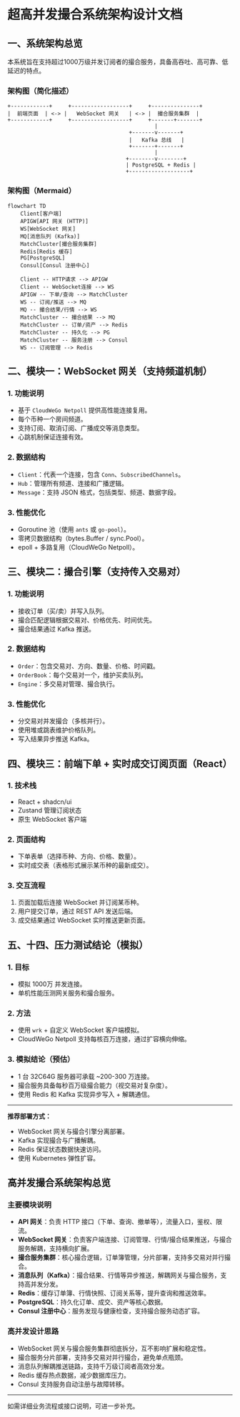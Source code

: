 # 超高并发撮合系统架构设计文档

## 一、系统架构总览

本系统旨在支持超过1000万级并发订阅者的撮合服务，具备高吞吐、高可靠、低延迟的特点。

### 架构图（简化描述）
```
+------------+     +------------------+     +---------------+
|  前端页面  | <-> |   WebSocket 网关   | <-> |  撮合服务集群  |
+------------+     +------------------+     +-------+-------+
                                              |
                                      +-------v-------+
                                      |   Kafka 总线   |
                                      +-------+-------+
                                              |
                                     +--------v--------+
                                     | PostgreSQL + Redis |
                                     +-------------------+
```

### 架构图（Mermaid）

```mermaid
flowchart TD
    Client[客户端]
    APIGW[API 网关 (HTTP)]
    WS[WebSocket 网关]
    MQ[消息队列 (Kafka)]
    MatchCluster[撮合服务集群]
    Redis[Redis 缓存]
    PG[PostgreSQL]
    Consul[Consul 注册中心]

    Client -- HTTP请求 --> APIGW
    Client -- WebSocket连接 --> WS
    APIGW -- 下单/查询 --> MatchCluster
    WS -- 订阅/推送 --> MQ
    MQ -- 撮合结果/行情 --> WS
    MatchCluster -- 撮合结果 --> MQ
    MatchCluster -- 订单/资产 --> Redis
    MatchCluster -- 持久化 --> PG
    MatchCluster -- 服务注册 --> Consul
    WS -- 订阅管理 --> Redis
```

## 二、模块一：WebSocket 网关（支持频道机制）

### 1. 功能说明

- 基于 `CloudWeGo Netpoll` 提供高性能连接复用。
- 每个币种一个房间频道。
- 支持订阅、取消订阅、广播成交等消息类型。
- 心跳机制保证连接有效。

### 2. 数据结构

- `Client`：代表一个连接，包含 `Conn`、`SubscribedChannels`。
- `Hub`：管理所有频道、连接和广播逻辑。
- `Message`：支持 JSON 格式，包括类型、频道、数据字段。

### 3. 性能优化

- Goroutine 池（使用 `ants` 或 `go-pool`）。
- 零拷贝数据结构（bytes.Buffer / sync.Pool）。
- epoll + 多路复用（CloudWeGo Netpoll）。

## 三、模块二：撮合引擎（支持传入交易对）

### 1. 功能说明

- 接收订单（买/卖）并写入队列。
- 撮合匹配逻辑根据交易对、价格优先、时间优先。
- 撮合结果通过 Kafka 推送。

### 2. 数据结构

- `Order`：包含交易对、方向、数量、价格、时间戳。
- `OrderBook`：每个交易对一个，维护买卖队列。
- `Engine`：多交易对管理、撮合执行。

### 3. 性能优化

- 分交易对并发撮合（多核并行）。
- 使用堆或跳表维护价格队列。
- 写入结果异步推送 Kafka。

## 四、模块三：前端下单 + 实时成交订阅页面（React）

### 1. 技术栈

- React + shadcn/ui
- Zustand 管理订阅状态
- 原生 WebSocket 客户端

### 2. 页面结构

- 下单表单（选择币种、方向、价格、数量）。
- 实时成交表（表格形式展示某币种的最新成交）。

### 3. 交互流程

1. 页面加载后连接 WebSocket 并订阅某币种。
2. 用户提交订单，通过 REST API 发送后端。
3. 成交结果通过 WebSocket 实时推送更新页面。

## 五、十四、压力测试结论（模拟）

### 1. 目标

- 模拟 1000万 并发连接。
- 单机性能压测网关服务和撮合服务。

### 2. 方法

- 使用 `wrk` + 自定义 WebSocket 客户端模拟。
- CloudWeGo Netpoll 支持每核百万连接，通过扩容横向伸缩。

### 3. 模拟结论（预估）

- 1 台 32C64G 服务器可承载 ~200-300 万连接。
- 撮合服务具备每秒百万级撮合能力（视交易对复杂度）。
- 使用 Redis 和 Kafka 实现异步写入 + 解耦通信。

---

**推荐部署方式：**

- WebSocket 网关与撮合引擎分离部署。
- Kafka 实现撮合与广播解耦。
- Redis 保证状态数据快速访问。
- 使用 Kubernetes 弹性扩容。

## 高并发撮合系统架构总览

### 主要模块说明

- **API 网关**：负责 HTTP 接口（下单、查询、撤单等），流量入口，鉴权、限流。
- **WebSocket 网关**：负责客户端连接、订阅管理、行情/撮合结果推送，与撮合服务解耦，支持横向扩展。
- **撮合服务集群**：核心撮合逻辑，订单簿管理，分片部署，支持多交易对并行撮合。
- **消息队列（Kafka）**：撮合结果、行情等异步推送，解耦网关与撮合服务，支持高并发分发。
- **Redis**：缓存订单簿、行情快照、订阅关系等，提升查询和推送效率。
- **PostgreSQL**：持久化订单、成交、资产等核心数据。
- **Consul 注册中心**：服务发现与健康检查，支持撮合服务动态扩容。

### 高并发设计思路

- WebSocket 网关与撮合服务集群彻底拆分，互不影响扩展和稳定性。
- 撮合服务分片部署，支持多交易对并行撮合，避免单点瓶颈。
- 消息队列解耦推送链路，支持千万级订阅者高效分发。
- Redis 缓存热点数据，减少数据库压力。
- Consul 支持服务自动注册与故障转移。

---

如需详细业务流程或接口说明，可进一步补充。
